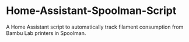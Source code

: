 # Home-Assistant-Spoolman-Script
A Home Assistant script to automatically track filament consumption from Bambu Lab printers in Spoolman.
